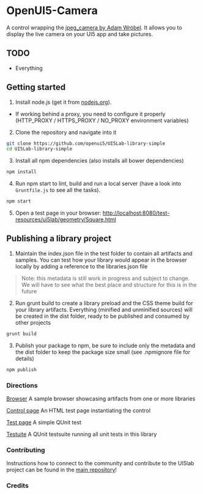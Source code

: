 # OpenUI5-Camera

A control wrapping the [jpeg_camera by Adam Wróbel](https://github.com/amw/jpeg_camera). It allows you to display the live camera on your UI5 app and take pictures.

## TODO
* Everything

## Getting started

1. Install node.js (get it from [nodejs.org](http://nodejs.org/)).
 * If working behind a proxy, you need to configure it properly (HTTP_PROXY / HTTPS_PROXY / NO_PROXY environment variables)

2. Clone the repository and navigate into it
```sh
git clone https://github.com/openui5/UI5Lab-library-simple
cd UI5Lab-library-simple
```
3. Install all npm dependencies (also installs all bower dependencies)
```sh
npm install
```

4. Run npm start to lint, build and run a local server (have a look into `Gruntfile.js` to see all the tasks).
```sh
npm start
```

5. Open a test page in your browser: [http://localhost:8080/test-resources/ui5lab/geometry/Square.html](http://localhost:8080/test-resources/ui5lab/geometry/Square.html)

## Publishing a library project

1. Maintain the index.json file in the test folder to contain all artifacts and samples. You can test how your library would appear in the browser locally by adding a reference to the libraries.json file

>Note: this metadata is still work in progress and subject to change. We will have to see what the best place and structure for this is in the future
 
2. Run grunt build to create a library preload and the CSS theme build for your library artifacts. Everything (minified and unminified sources) will be created in the dist folder, ready to be published and consumed by other projects
```sh
grunt build
```

3. Publish your package to npm, be sure to include only the metadata and the dist folder to keep the package size small (see .npmignore file for details) 
```sh
npm publish
```

### Directions

[Browser](http://localhost:8080/test-resources/ui5lab/browser/index.html) A sample browser showcasing artifacts from one or more libraries

[Control page](http://localhost:8080/test-resources/ui5lab/geometry/Square.html) An HTML test page instantiating the control

[Test page](http://localhost:8080/test-resources/ui5lab/geometry/qunit/Square.qunit.html) A simple QUnit test

[Testuite](http://localhost:8080/test-resources/ui5lab/geometry/qunit/testsuite.qunit.html) A QUnit testsuite running all unit tests in this library

### Contributing

Instructions how to connect to the community and contribute to the UI5lab project can be found in the [main repository](https://github.com/openui5/UI5Lab/)!

### Credits

